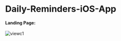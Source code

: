 # Daily-Reminders-iOS-App

#### Landing Page:
![viewc1](https://github.com/abhishtmishra/Daily-Reminders-iOS-App/assets/94672675/5faf4ad5-d4d0-460d-8e17-de270502d072)
